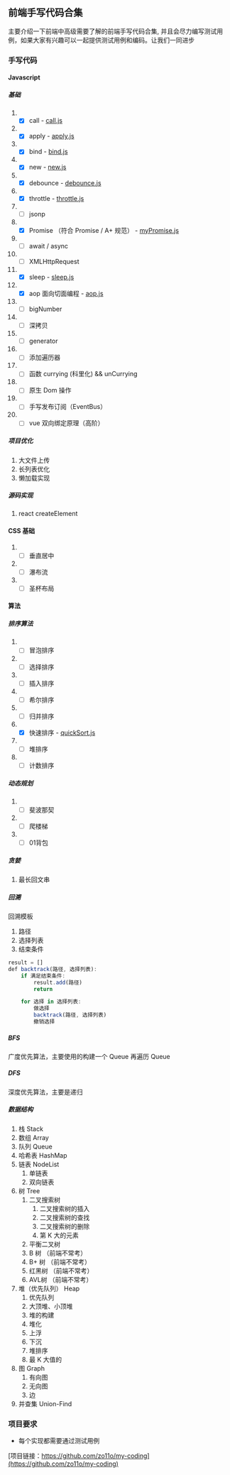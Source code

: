 ## 前端手写代码合集

主要介绍一下前端中高级需要了解的前端手写代码合集, 并且会尽力编写测试用例，如果大家有兴趣可以一起提供测试用例和编码。让我们一同进步

### 手写代码

#### Javascript

##### 基础

1. * [x] call - [call.js](src/js/base/call.js)
2. * [x] apply - [apply.js](src/js/base/apply.js)
3. * [x] bind - [bind.js](src/js/base/bind.js)
4. * [x] new - [new.js](src/js/base/new.js)
5. * [x] debounce - [debounce.js](src/js/base/debounce.js)
6. * [x] throttle - [throttle.js](src/js/base/throttle.js)
7. * [ ] jsonp
8. * [x] Promise （符合 Promise / A+ 规范） - [myPromise.js](src/js/es6/myPromise.ts)
9. * [ ] await / async
10. * [ ] XMLHttpRequest
11. * [x] sleep - [sleep.js](src/js/es6/sleep.js)
12. * [x] aop 面向切面编程 - [aop.js](src/js/base/aop.js)
13. * [ ] bigNumber
14. * [ ] 深拷贝
15. * [ ] generator
16. * [ ] 添加遍历器
17. * [ ] 函数  currying (科里化) && unCurrying
18. * [ ] 原生 Dom 操作
19. * [ ] 手写发布订阅（EventBus）
20. * [ ] vue 双向绑定原理（高阶）

##### 项目优化

1. 大文件上传
2. 长列表优化
3. 懒加载实现

##### 源码实现

1. react createElement

#### CSS 基础

1. * [ ] 垂直居中
2. * [ ] 瀑布流
3. * [ ] 圣杯布局

#### 算法

##### 排序算法

1. * [ ] 冒泡排序
2. * [ ] 选择排序
3. * [ ] 插入排序
4. * [ ] 希尔排序
5. * [ ] 归并排序
6. * [x] 快速排序 - [quickSort.js](src/algorithm/sort/quickSort.js)
7. * [ ] 堆排序
8. * [ ] 计数排序

##### 动态规划

1. * [ ] 斐波那契
2. * [ ] 爬楼梯
3. * [ ] 01背包

##### 贪婪

1. 最长回文串

##### 回溯

回溯模板

1. 路径
2. 选择列表
3. 结束条件

```js
result = []
def backtrack(路径, 选择列表):
    if 满足结束条件:
        result.add(路径)
        return

    for 选择 in 选择列表:
        做选择
        backtrack(路径, 选择列表)
        撤销选择
```

##### BFS

广度优先算法，主要使用的构建一个 Queue 再遍历 Queue

##### DFS

深度优先算法，主要是递归

##### 数据结构

1. 栈 Stack
2. 数组 Array
3. 队列 Queue
4. 哈希表 HashMap
5. 链表 NodeList
   1. 单链表
   2. 双向链表
6. 树 Tree
   1. 二叉搜索树
      1. 二叉搜索树的插入
      2. 二叉搜索树的查找
      3. 二叉搜索树的删除
      4. 第 K 大的元素
   2. 平衡二叉树
   3. B 树 （前端不常考）
   4. B+ 树 （前端不常考）
   5. 红黑树 （前端不常考）
   6. AVL树 （前端不常考）
7. 堆（优先队列） Heap
   1. 优先队列
   2. 大顶堆、小顶堆
   3. 堆的构建
   4. 堆化
   5. 上浮
   6. 下沉
   7. 堆排序
   8. 最 K 大值的
8. 图 Graph
   1. 有向图
   2. 无向图
   3. 边
9. 并查集 Union-Find

### 项目要求

* 每个实现都需要通过测试用例

[项目链接：https://github.com/zo11o/my-coding](https://github.com/zo11o/my-coding)